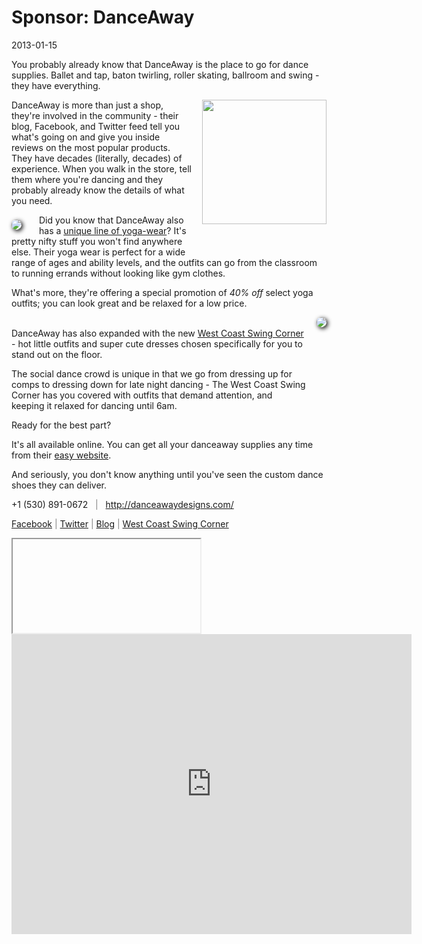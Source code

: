 # Sponsor: DanceAway
2013-01-15

You probably already know that DanceAway is the place to go for dance supplies. Ballet and tap, baton twirling, roller skating, ballroom and swing - they have everything.

<img src="/images/danceaway_chip.png" style="width: 199px; margin: 0 0 50px 17px; padding: 0; background: 0;" align="right" />

DanceAway is more than just a shop, they're involved in the community - their blog, Facebook, and Twitter feed tell you what's going on and give you inside reviews on the most popular products. They have decades (literally, decades) of experience. When you walk in the store, tell them where you're dancing and they probably already know the details of what you need.

<a href="http://danceawaydesigns.com/collections/yoga-and-activewear/products/tie-dye-waist-yoga-pant"><img src="http://cdn.shopify.com/s/files/1/0150/1774/products/t_partypant_medium.jpg?71" style="box-shadow: 2px 2px 7px 0px black; border-radius: 8px; margin: 8px 28px 5px 0; padding: 0; background: 0;" align="left" /></a>

Did you know that DanceAway also has a <a href="http://danceawaydesigns.com/collections/yoga-and-activewear">unique line of yoga-wear</a>? It's pretty nifty stuff you won't find anywhere else. Their yoga wear is perfect for a wide range of ages and ability levels, and the outfits can go from the classroom to running errands without looking like gym clothes.

What's more, they're offering a special promotion of <em>40% off</em> select yoga outfits; you can look great and be relaxed for a low price.

<a href="http://danceawaydesigns.com/collections/the-west-coast-swing-corner"><img src="http://cdn.shopify.com/s/files/1/0150/1774/products/leopardbacktop_medium.jpg" style="box-shadow: 2px 2px 7px 0px black; border-radius: 8px; margin: 0 0 50px 17px; margin-bottom: 120px; padding: 0; background: 0;" align="right" /></a>

<br />
DanceAway has also expanded with the new <a href="http://danceawaydesigns.com/collections/the-west-coast-swing-corner">West Coast Swing Corner</a> - hot little outfits and super cute dresses chosen specifically for you to stand out on the floor.

The social dance crowd is unique in that we go from dressing up for comps to dressing down for late night dancing -  The West Coast Swing Corner has you covered with outfits that demand attention, and keeping it relaxed for dancing until 6am.

Ready for the best part?

It's all available online. You can get all your danceaway supplies any time from their <a href="http://danceawaydesigns.com/">easy website</a>. 

And seriously, you don't know anything until you've seen the custom dance shoes they can deliver.


 +1 (530) 891-0672 &nbsp; <span style="color: gray;">|</span> &nbsp; <a href="http://danceawaydesigns.com/" style="color: #D90071;">http://danceawaydesigns.com/</a> 

<a href="https://www.facebook.com/pages/DanceAway/230085137241?fref=ts">Facebook</a>
<span style="color: gray;">|</span>
<a href="http://twitter.com/danceawaychico">Twitter</a>
<span style="color: gray;">|</span>
<a href="http://danceawaydesigns.com/blogs/danceaway">Blog</a>
<span style="color: gray;">|</span>
<a href="http://www.danceawaydesigns.com/collections/the-west-coast-swing-corner">West Coast Swing Corner</a>

<iframe></iframe>

<iframe width="640" height="480" frameborder="0" scrolling="no" marginheight="0" marginwidth="0" src="https://maps.google.com/maps?f=q&amp;source=s_q&amp;hl=en&amp;geocode=&amp;q=dance+away&amp;aq=&amp;sll=37.269174,-119.306607&amp;sspn=12.35152,19.291992&amp;t=h&amp;ie=UTF8&amp;hq=dance+away&amp;hnear=&amp;cid=18110428242688569775&amp;ll=39.749038,-121.8437&amp;spn=0.063351,0.109863&amp;z=13&amp;iwloc=A&amp;output=embed"></iframe>